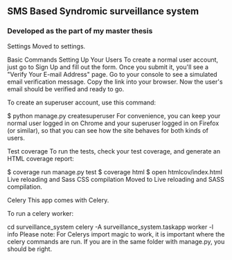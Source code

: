 ## SMS Based Syndromic surveillance system

### Developed as the part of my master thesis


Settings
Moved to settings.

Basic Commands
Setting Up Your Users
To create a normal user account, just go to Sign Up and fill out the form. Once you submit it, you'll see a "Verify Your E-mail Address" page. Go to your console to see a simulated email verification message. Copy the link into your browser. Now the user's email should be verified and ready to go.

To create an superuser account, use this command:

$ python manage.py createsuperuser
For convenience, you can keep your normal user logged in on Chrome and your superuser logged in on Firefox (or similar), so that you can see how the site behaves for both kinds of users.

Test coverage
To run the tests, check your test coverage, and generate an HTML coverage report:

$ coverage run manage.py test
$ coverage html
$ open htmlcov/index.html
Live reloading and Sass CSS compilation
Moved to Live reloading and SASS compilation.

Celery
This app comes with Celery.

To run a celery worker:

cd surveillance_system
celery -A surveillance_system.taskapp worker -l info
Please note: For Celerys import magic to work, it is important where the celery commands are run. If you are in the same folder with manage.py, you should be right.
